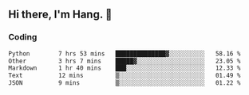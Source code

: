 ## Hi there, I'm Hang. 👋

### Coding

<!--START_SECTION:waka-->

```txt
Python        7 hrs 53 mins   ██████████████▓░░░░░░░░░░   58.16 %
Other         3 hrs 7 mins    █████▓░░░░░░░░░░░░░░░░░░░   23.05 %
Markdown      1 hr 40 mins    ███░░░░░░░░░░░░░░░░░░░░░░   12.33 %
Text          12 mins         ▒░░░░░░░░░░░░░░░░░░░░░░░░   01.49 %
JSON          9 mins          ▒░░░░░░░░░░░░░░░░░░░░░░░░   01.22 %
```

<!--END_SECTION:waka-->
